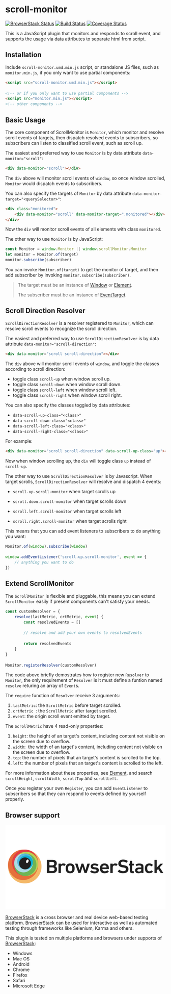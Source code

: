 # scroll-monitor
[![BrowserStack Status](https://www.browserstack.com/automate/badge.svg?badge_key=alhUZjJoT011bjkxWURzRUcrYm5TclNRRnVVL090Ulk5ODlrczNHUjB1QT0tLWFrNW9YbkdFMEwrTlI0RkZmQ1NoV2c9PQ==--3a4c5f45c55eb7fb7e942937938a217444f5c16a)](https://www.browserstack.com/automate/public-build/alhUZjJoT011bjkxWURzRUcrYm5TclNRRnVVL090Ulk5ODlrczNHUjB1QT0tLWFrNW9YbkdFMEwrTlI0RkZmQ1NoV2c9PQ==--3a4c5f45c55eb7fb7e942937938a217444f5c16a)
[![Build Status](https://travis-ci.org/swgrhck/scroll-monitor.svg?branch=master)](https://travis-ci.org/swgrhck/scroll-monitor)
[![Coverage Status](https://coveralls.io/repos/github/swgrhck/scroll-monitor/badge.svg?branch=master)](https://coveralls.io/github/swgrhck/scroll-monitor?branch=master)

This is a JavaScript plugin that monitors and responds to scroll event, and supports the usage via data attributes to separate html from script.

## Installation

Include `scroll-monitor.umd.min.js` script, or standalone JS files, such as `monitor.min.js`, if you only want to use partial components:

```html
<script src="scroll-monitor.umd.min.js"></script>

<!-- or if you only want to use partial components -->
<script src="monitor.min.js"></script>
<!-- other components -->
```

## Basic Usage

The core component of ScrollMonitor is `Monitor`, which monitor and resolve scroll events of targets, then dispatch resolved events to subscribers, so subscribers can listen to classified scroll event, such as scroll up.

The easiest and preferred way to use `Monitor` is by data attribute `data-monitor="scroll"`:

```html
<div data-monitor="scroll"></div>
```

The `div` above will monitor scroll events of `window`, so once window scrolled, `Monitor` would dispatch events to subscribers.

You can also specify the targets of `Monitor` by data attribute `data-monitor-target="<querySelector>"`:

```html
<div class="monitored">
    <div data-monitor="scroll" data-monitor-target=".monitored"></div>
</div>
```

Now the `div` will monitor scroll events of all elements with class `monitored`.

The other way to use `Monitor` is by JavaScript:

```javascript
const Monitor = window.Monitor || window.scrollMonitor.Monitor
let monitor = Monitor.of(target)
monitor.subscribe(subscriber)
```

You can invoke `Monitor.of(target)` to get the monitor of target, and then add subscriber by invoking `monitor.subscribe(subscriber)`.

> The target must be an instance of [Window](https://developer.mozilla.org/en-US/docs/Web/API/Window) or [Element](https://developer.mozilla.org/en-US/docs/Web/API/Element).
>
> The subscriber must be an instance of [EventTarget](https://developer.mozilla.org/en-US/docs/Web/API/EventTarget).

## Scroll Direction Resolver

`ScrollDirectionResolver` is a resolver registered to `Monitor`, which can resolve scroll events to recognize the scroll direction.

The easiest and preferred way to use `ScrollDirectionResolver` is by data attribute `data-monitor="scroll-direction"`:

```html
<div data-monitor="scroll scroll-direction"></div>
```

The `div` above will monitor scroll events of `window`, and toggle the classes according to scroll direction:

* toggle class `scroll-up` when window scroll up.
* toggle class `scroll-down` when window scroll down.
* toggle class `scroll-left` when window scroll left.
* toggle class `scroll-right` when window scroll right.

You can also specify the classes toggled by data attributes:

* `data-scroll-up-class="<class>"`
* `data-scroll-down-class="<class>"`
* `data-scroll-left-class="<class>"`
* `data-scroll-right-class="<class>"`

For example:

```html
<div data-monitor="scroll scroll-direction" data-scroll-up-class="up"></div>
```

Now when window scrolling up, the `div` will toggle class `up` instead of `scroll-up`.

The other way to use `ScrollDirectionResolver` is by Javascript. When target scrolls, `ScrollDirectionResolver` will resolve and dispatch 4 events:

* `scroll.up.scroll-monitor` when target scrolls up

* `scroll.down.scroll-monitor` when target scrolls down

* `scroll.left.scroll-monitor` when target scrolls left

* `scroll.right.scroll-monitor` when target scrolls right

This means that you can add event listeners to subscribers to do anything you want:

```javascript
Monitor.of(window).subscribe(window)

window.addEventListener('scroll.up.scroll-monitor', event => {
    // anything you want to do
})
```

## Extend ScrollMonitor

The `ScrollMonitor` is flexible and pluggable, this means you can extend `ScrollMonitor` easily if present components can't satisfy your needs.

```javascript
const customResolver = {
    resolve(lastMetric, crtMetric, event) {
        const resolvedEvents = []
        
        // resolve and add your own events to resolvedEvents
        
        return resolvedEvents
    }
}

Monitor.registerResolver(customResolver)
```

The code above briefly demostrates how to register new `Resolver` to `Monitor`,  the only requirement of `Resolver` is it must define a funtion named `resolve` returing an array of `Event`s.

The `require` function of `Resolver` receive 3 arguments:

1. `lastMetric`: the `ScrollMetric` before target scrolled.
2. `crtMetric `: the `ScrollMetric` after target scrolled.
3. `event`: the origin scroll event emitted by target.

The `ScrollMetric` have 4 read-only properties:

1. `height`: the height of an target's content, including content not visible on the screen due to overflow. 
2. `width`:  the width of an target's content, including content not visible on the screen due to overflow. 
3. `top`: the number of pixels that an target's content is scrolled to the top. 
4. `left`: the number of pixels that an target's content is scrolled to the left. 

For more information about these properties, see [Element](https://developer.mozilla.org/en-US/docs/Web/API/Element), and search `scrollHeight`, `scrollWidth`, `scrollTop` and `scrollLeft`.

Once you register your own `Register`, you can add `EventListener` to subscribers so that they can respond to events defined by yourself properly.

## Browser support

[![BrowserStack Logo](./assert/browserstack-logo.png)](http://browserstack.com/)

[BrowserStack](https://www.browserstack.com/) is a cross browser and real device web-based testing platform. BrowserStack can be used for interactive as well as automated testing through frameworks like Selenium, Karma and others.

This plugin is tested on multiple platforms and browsers under supports of [BrowserStack](https://www.browserstack.com/):

* Windows
* Mac OS
* Android
* Chrome
* Firefox
* Safari
* Microsoft Edge
